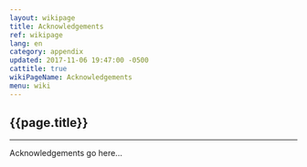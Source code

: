```yaml
---
layout: wikipage
title: Acknowledgements
ref: wikipage
lang: en
category: appendix
updated: 2017-11-06 19:47:00 -0500
cattitle: true
wikiPageName: Acknowledgements
menu: wiki
---
```


<h2>{{page.title}}</h2>

---

Acknowledgements go here...

